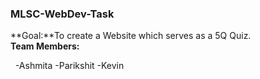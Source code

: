 ### MLSC-WebDev-Task
**Goal:**To create a Website which serves as a 5Q Quiz.<br>
**Team Members:**
<p>&nbsp -Ashmita
         -Parikshit
         -Kevin</p>